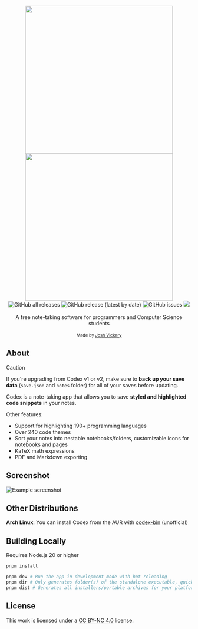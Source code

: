 <p align="center">
	<img src="./packages/renderer/public/logo.png#gh-light-mode-only" width="400" />
    <img src="./packages/renderer/public/logo-light.png#gh-dark-mode-only" width="400" />
    <br>
	<img alt="GitHub all releases" src="https://img.shields.io/github/downloads/jcv8000/Codex/total?label=Downloads">
	<img alt="GitHub release (latest by date)" src="https://img.shields.io/github/v/release/jcv8000/Codex?label=Release">
	<img alt="GitHub issues" src="https://img.shields.io/github/issues/jcv8000/Codex?label=Issues">
	<a href="https://ko-fi.com/jcv8000"><img src="https://img.shields.io/badge/Ko--Fi-Donate-red"></a><br><br>
	<span>A free note-taking software for programmers and Computer Science students</span><br><br>
	<small>Made by <a href="https://jvickery.dev">Josh Vickery</a></small>
</p>

## About

> [!CAUTION]
> If you're upgrading from Codex v1 or v2, make sure to **back up your save data** (`save.json` and `notes` folder) for all of your saves before updating.

Codex is a note-taking app that allows you to save **styled and highlighted code snippets** in your notes.

Other features:

-   Support for highlighting 190+ programming languages
-   Over 240 code themes
-   Sort your notes into nestable notebooks/folders, customizable icons for notebooks and pages
-   KaTeX math expressions
-   PDF and Markdown exporting

## Screenshot

![Example screenshot](https://imgur.com/zpmi3kS.png)

## Other Distributions

**Arch Linux**: You can install Codex from the AUR with [codex-bin](https://aur.archlinux.org/packages/codex-bin) (unofficial)

## Building Locally

Requires Node.js 20 or higher

```sh
pnpm install

pnpm dev # Run the app in development mode with hot reloading
pnpm dir # Only generates folder(s) of the standalone executable, quicker
pnpm dist # Generates all installers/portable archives for your platform
```

## License

This work is licensed under a [CC BY-NC 4.0](https://creativecommons.org/licenses/by-nc/4.0/) license.
